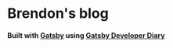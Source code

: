# Brendon's blog
#### Built with [Gatsby](https://www.gatsbyjs.org/) using [Gatsby Developer Diary](https://github.com/willjw3/gatsby-starter-developer-diary)